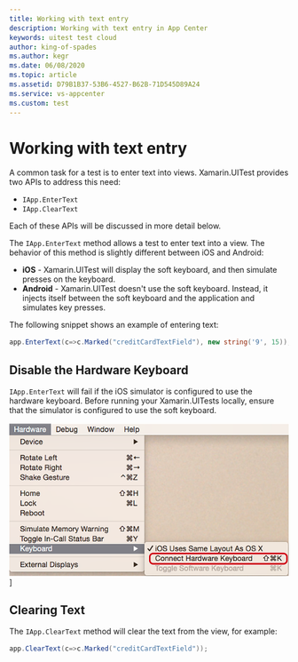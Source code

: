 ```yaml
---
title: Working with text entry
description: Working with text entry in App Center
keywords: uitest test cloud
author: king-of-spades
ms.author: kegr
ms.date: 06/08/2020
ms.topic: article
ms.assetid: D79B1B37-53B6-4527-B62B-71D545D89A24
ms.service: vs-appcenter
ms.custom: test
---
```


# Working with text entry

A common task for a test is to enter text into views. Xamarin.UITest provides two APIs to address this need:

* `IApp.EnterText`
* `IApp.ClearText`

Each of these APIs will be discussed in more detail below.

The `IApp.EnterText` method allows a test to enter text into a view. The behavior of this method is slightly different between iOS and Android:

* **iOS** - Xamarin.UITest will display the soft keyboard, and then simulate presses on the keyboard.
* **Android** - Xamarin.UITest doesn't use the soft keyboard. Instead, it injects itself between the soft keyboard and the application and simulates key presses. 

The following snippet shows an example of entering text:

```csharp
app.EnterText(c=>c.Marked("creditCardTextField"), new string('9', 15));
```

## Disable the Hardware Keyboard

`IApp.EnterText` will fail if the iOS simulator is configured to use the hardware keyboard. Before running your Xamarin.UITests locally, ensure that the simulator is configured to use the soft keyboard.

![Screenshot of the Keyboard menu in the iOS Simulator](./images/entering-text-01-sml.png)]

## Clearing Text

The `IApp.ClearText` method will clear the text from the view, for example:

```csharp
app.ClearText(c=>c.Marked("creditCardTextField"));
```
